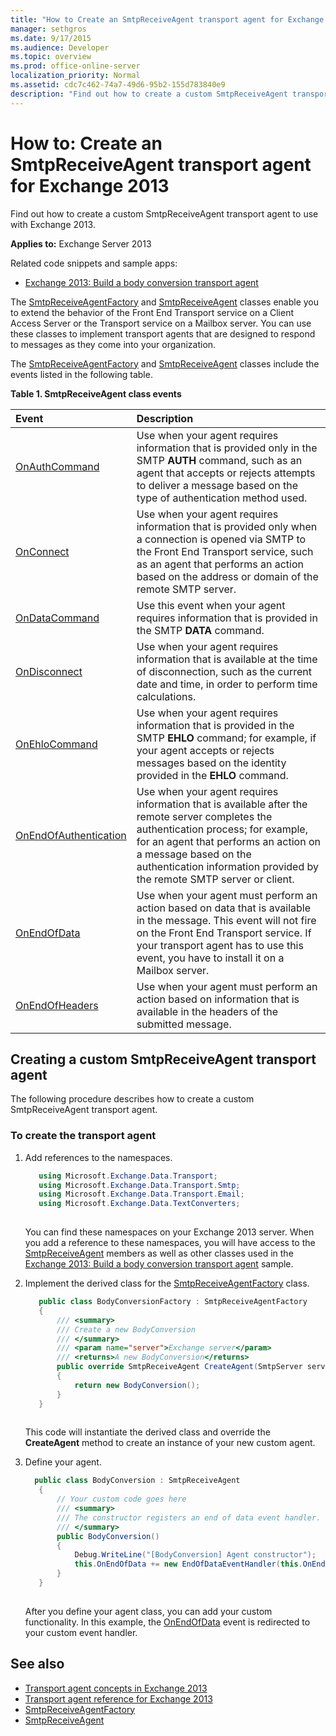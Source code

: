 ```yaml
---
title: "How to Create an SmtpReceiveAgent transport agent for Exchange 2013"
manager: sethgros
ms.date: 9/17/2015
ms.audience: Developer
ms.topic: overview
ms.prod: office-online-server
localization_priority: Normal
ms.assetid: cdc7c462-74a7-49d6-95b2-155d783840e9
description: "Find out how to create a custom SmtpReceiveAgent transport agent to use with Exchange 2013."
---
```


# How to: Create an SmtpReceiveAgent transport agent for Exchange 2013

Find out how to create a custom SmtpReceiveAgent transport agent to use with Exchange 2013.
  
**Applies to:** Exchange Server 2013
  
Related code snippets and sample apps:

- [Exchange 2013: Build a body conversion transport agent](http://code.msdn.microsoft.com/Exchange/Exchange-2013-Build-a-body-ed36ecb0)
  
The [SmtpReceiveAgentFactory](https://msdn.microsoft.com/library/Microsoft.Exchange.Data.Transport.Smtp.SmtpReceiveAgentFactory.aspx) and [SmtpReceiveAgent](https://msdn.microsoft.com/library/Microsoft.Exchange.Data.Transport.Smtp.SmtpReceiveAgent.aspx) classes enable you to extend the behavior of the Front End Transport service on a Client Access Server or the Transport service on a Mailbox server. You can use these classes to implement transport agents that are designed to respond to messages as they come into your organization. 
  
The [SmtpReceiveAgentFactory](https://msdn.microsoft.com/library/Microsoft.Exchange.Data.Transport.Smtp.SmtpReceiveAgentFactory.aspx) and [SmtpReceiveAgent](https://msdn.microsoft.com/library/Microsoft.Exchange.Data.Transport.Smtp.SmtpReceiveAgent.aspx) classes include the events listed in the following table. 
  
**Table 1. SmtpReceiveAgent class events**

|**Event**|**Description**|
|:-----|:-----|
|[OnAuthCommand](https://msdn.microsoft.com/library/Microsoft.Exchange.Data.Transport.Smtp.SmtpReceiveAgent.OnAuthCommand.aspx) <br/> |Use when your agent requires information that is provided only in the SMTP **AUTH** command, such as an agent that accepts or rejects attempts to deliver a message based on the type of authentication method used.  <br/> |
|[OnConnect](https://msdn.microsoft.com/library/Microsoft.Exchange.Data.Transport.Smtp.SmtpReceiveAgent.OnConnect.aspx) <br/> |Use when your agent requires information that is provided only when a connection is opened via SMTP to the Front End Transport service, such as an agent that performs an action based on the address or domain of the remote SMTP server.  <br/> |
|[OnDataCommand](https://msdn.microsoft.com/library/Microsoft.Exchange.Data.Transport.Smtp.SmtpReceiveAgent.OnDataCommand.aspx) <br/> |Use this event when your agent requires information that is provided in the SMTP **DATA** command.  <br/> |
|[OnDisconnect](https://msdn.microsoft.com/library/Microsoft.Exchange.Data.Transport.Smtp.SmtpReceiveAgent.OnDisconnect.aspx) <br/> |Use when your agent requires information that is available at the time of disconnection, such as the current date and time, in order to perform time calculations.  <br/> |
|[OnEhloCommand](https://msdn.microsoft.com/library/Microsoft.Exchange.Data.Transport.Smtp.SmtpReceiveAgent.OnEhloCommand.aspx) <br/> |Use when your agent requires information that is provided in the SMTP **EHLO** command; for example, if your agent accepts or rejects messages based on the identity provided in the **EHLO** command.  <br/> |
|[OnEndOfAuthentication](https://msdn.microsoft.com/library/Microsoft.Exchange.Data.Transport.Smtp.SmtpReceiveAgent.OnEndOfAuthentication.aspx) <br/> |Use when your agent requires information that is available after the remote server completes the authentication process; for example, for an agent that performs an action on a message based on the authentication information provided by the remote SMTP server or client.  <br/> |
|[OnEndOfData](https://msdn.microsoft.com/library/Microsoft.Exchange.Data.Transport.Smtp.SmtpReceiveAgent.OnEndOfData.aspx) <br/> |Use when your agent must perform an action based on data that is available in the message. This event will not fire on the Front End Transport service. If your transport agent has to use this event, you have to install it on a Mailbox server.  <br/> |
|[OnEndOfHeaders](https://msdn.microsoft.com/library/Microsoft.Exchange.Data.Transport.Smtp.SmtpReceiveAgent.OnEndOfHeaders.aspx) <br/> |Use when your agent must perform an action based on information that is available in the headers of the submitted message.  <br/> |
   
## Creating a custom SmtpReceiveAgent transport agent

The following procedure describes how to create a custom SmtpReceiveAgent transport agent. 
  
### To create the transport agent

1. Add references to the namespaces.
    
   ```cs
      using Microsoft.Exchange.Data.Transport;
      using Microsoft.Exchange.Data.Transport.Smtp;
      using Microsoft.Exchange.Data.Transport.Email;
      using Microsoft.Exchange.Data.TextConverters;
  
   ```

   You can find these namespaces on your Exchange 2013 server. When you add a reference to these namespaces, you will have access to the [SmtpReceiveAgent](https://msdn.microsoft.com/library/Microsoft.Exchange.Data.Transport.Smtp.SmtpReceiveAgent.aspx) members as well as other classes used in the [Exchange 2013: Build a body conversion transport agent](http://code.msdn.microsoft.com/Exchange/Exchange-2013-Build-a-body-ed36ecb0) sample. 
    
2. Implement the derived class for the [SmtpReceiveAgentFactory](https://msdn.microsoft.com/library/Microsoft.Exchange.Data.Transport.Smtp.SmtpReceiveAgentFactory.aspx) class. 
    
   ```cs
      public class BodyConversionFactory : SmtpReceiveAgentFactory
      {
          /// <summary>
          /// Create a new BodyConversion
          /// </summary>
          /// <param name="server">Exchange server</param>
          /// <returns>A new BodyConversion</returns>
          public override SmtpReceiveAgent CreateAgent(SmtpServer server)
          {
              return new BodyConversion();
          }
      }
  
   ```

   This code will instantiate the derived class and override the **CreateAgent** method to create an instance of your new custom agent. 
    
3. Define your agent.
    
   ```cs
     public class BodyConversion : SmtpReceiveAgent
      {
          // Your custom code goes here
          /// <summary>
          /// The constructor registers an end of data event handler.
          /// </summary>
          public BodyConversion()
          {
              Debug.WriteLine("[BodyConversion] Agent constructor");
              this.OnEndOfData += new EndOfDataEventHandler(this.OnEndOfDataHandler);
          }
      }
  
   ```

   After you define your agent class, you can add your custom functionality. In this example, the [OnEndOfData](https://msdn.microsoft.com/library/Microsoft.Exchange.Data.Transport.Smtp.SmtpReceiveAgent.OnEndOfData.aspx) event is redirected to your custom event handler. 
    
## See also

- [Transport agent concepts in Exchange 2013](transport-agent-concepts-in-exchange-2013.md)    
- [Transport agent reference for Exchange 2013](transport-agent-reference-for-exchange-2013.md)    
- [SmtpReceiveAgentFactory](https://msdn.microsoft.com/library/Microsoft.Exchange.Data.Transport.Smtp.SmtpReceiveAgentFactory.aspx)    
- [SmtpReceiveAgent](https://msdn.microsoft.com/library/Microsoft.Exchange.Data.Transport.Smtp.SmtpReceiveAgent.aspx)
    

